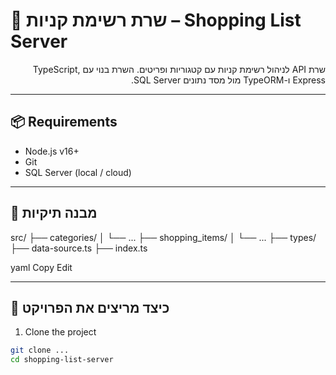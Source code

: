 # 🛒 שרת רשימת קניות – Shopping List Server

<p dir="rtl">
שרת API לניהול רשימת קניות עם קטגוריות ופריטים. השרת בנוי עם TypeScript, Express ו-TypeORM מול מסד נתונים SQL Server.
</p>

---

## 📦 Requirements  
- Node.js v16+
- Git
- SQL Server (local / cloud)

---

## 📁 מבנה תיקיות
src/
├── categories/
│ └── ...
├── shopping_items/
│ └── ...
├── types/
├── data-source.ts
├── index.ts

yaml
Copy
Edit


---

## 🧪 כיצד מריצים את הפרויקט

1. Clone the project  
```bash
git clone ...
cd shopping-list-server

